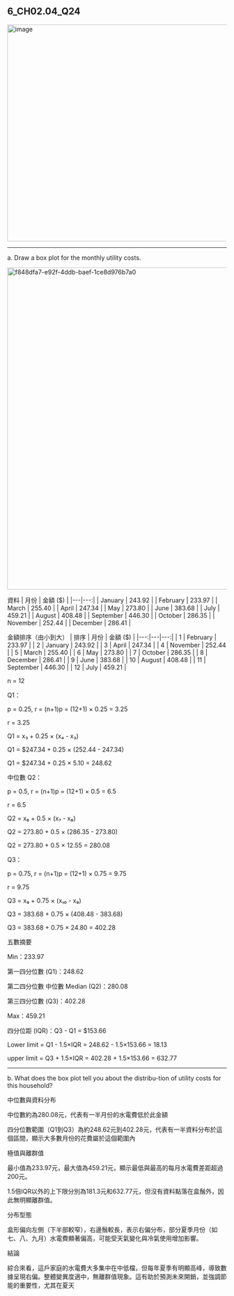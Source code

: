 ## 6_CH02.04_Q24

<img width="574" height="498" alt="image" src="https://github.com/user-attachments/assets/18f6bb7c-cc1f-4fd5-a554-81a31a5a6d25" />

---
a. Draw a box plot for the monthly utility costs.

<img width="2353" height="740" alt="f848dfa7-e92f-4ddb-baef-1ce8d976b7a0" src="https://github.com/user-attachments/assets/ee01002b-fa9c-4e4f-ad1e-f65945a5f79b" />

資料
| 月份 | 金額 ($) |
|---|---:|
| January | 243.92 |
| February | 233.97 |
| March | 255.40 |
| April | 247.34 |
| May | 273.80 |
| June | 383.68 |
| July | 459.21 |
| August | 408.48 |
| September | 446.30 |
| October | 286.35 |
| November | 252.44 |
| December | 286.41 |

金額排序（由小到大）
| 排序 | 月份 | 金額 ($) |
|---:|---|---:|
| 1 | February | 233.97 |
| 2 | January | 243.92 |
| 3 | April | 247.34 |
| 4 | November | 252.44 |
| 5 | March | 255.40 |
| 6 | May | 273.80 |
| 7 | October | 286.35 |
| 8 | December | 286.41 |
| 9 | June | 383.68 |
| 10 | August | 408.48 |
| 11 | September | 446.30 |
| 12 | July | 459.21 |

n = 12

Q1：

p = 0.25, r = (n+1)p = (12+1) × 0.25 = 3.25

r = 3.25 

Q1 = x₃ + 0.25 × (x₄ - x₃)

Q1 = $247.34 + 0.25 × (252.44 - 247.34)

Q1 = $247.34 + 0.25 × 5.10 = 248.62

中位數 Q2：

p = 0.5, r = (n+1)p = (12+1) × 0.5 = 6.5

r = 6.5

Q2 = x₆ + 0.5 × (x₇ - x₆)

Q2 = 273.80 + 0.5 × (286.35 - 273.80)

Q2 = 273.80 + 0.5 × 12.55 = 280.08

Q3：

p = 0.75, r = (n+1)p = (12+1) × 0.75 = 9.75

r = 9.75

Q3 = x₉ + 0.75 × (x₁₀ - x₉)

Q3 = 383.68 + 0.75 × (408.48 - 383.68)

Q3 = 383.68 + 0.75 × 24.80 = 402.28

五數摘要

Min：233.97

第一四分位數 (Q1)：248.62

第二四分位數 中位數 Median (Q2)：280.08

第三四分位數 (Q3)：402.28

Max：459.21

四分位距 (IQR)：Q3 - Q1 = $153.66

Lower limit = Q1 - 1.5×IQR = 248.62 - 1.5×153.66 = 18.13

upper limit = Q3 + 1.5×IQR = 402.28 + 1.5×153.66 = 632.77

---
b. What does the box plot tell you about the distribu-tion of utility costs for this household?

中位數與資料分布

中位數約為280.08元，代表有一半月份的水電費低於此金額

四分位數範圍（Q1到Q3）為約248.62元到402.28元，代表有一半資料分布於這個區間，顯示大多數月份的花費屬於這個範圍內

極值與離群值

最小值為233.97元，最大值為459.21元，顯示最低與最高的每月水電費差距超過200元。

1.5倍IQR以外的上下限分別為181.3元和632.77元，但沒有資料點落在盒鬚外，因此無明顯離群值。

分布型態

盒形偏向左側（下半部較窄），右邊鬚較長，表示右偏分布，部分夏季月份（如七、八、九月）水電費顯著偏高，可能受天氣變化與冷氣使用增加影響。

結論

綜合來看，這戶家庭的水電費大多集中在中低檔，但每年夏季有明顯高峰，導致數據呈現右偏。整體變異度適中，無離群值現象。這有助於預測未來開銷，並強調節能的重要性，尤其在夏天
